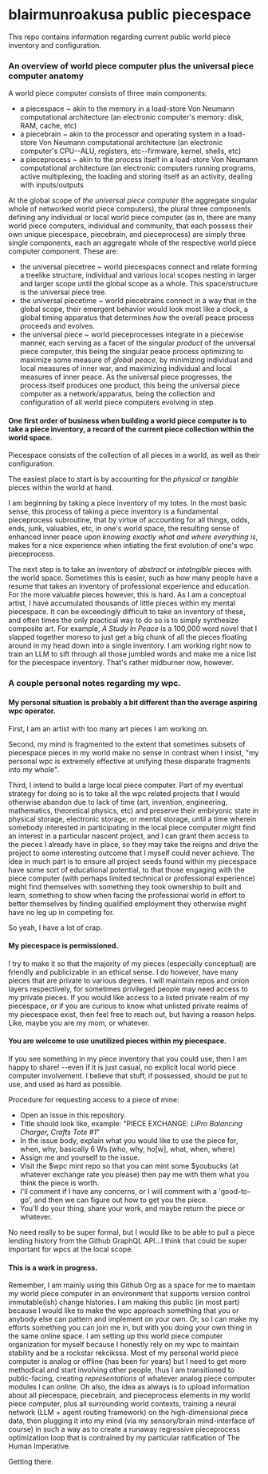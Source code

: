 # blairmunroakusa public piecespace
This repo contains information regarding current public world piece inventory and configuration.

### An overview of world piece computer plus the universal piece computer anatomy

A world piece computer consists of three main components:
- a piecespace ~ akin to the memory in a load-store Von Neumann computational architecture (an electronic computer's memory: disk, RAM, cache, etc)
- a piecebrain ~ akin to the processor and operating system in a load-store Von Neumann computational architecture (an electronic computer's CPU--ALU, registers, etc--firmware, kernel, shells, etc)
- a pieceprocess ~ akin to the process itself in a load-store Von Neumann computational architecture (an electronic computers running programs, active multiplexing, the loading and storing itself as an activity, dealing with inputs/outputs

At the global scope of _the universal piece computer_ (the aggregate singular whole of networked world piece computers), the plural three components defining any individual or local world piece computer (as in, there are many world piece computers, individual and community, that each possess their own unique piecespace, piecebrain, and pieceprocess) are simply three single components, each an aggregate whole of the respective world piece computer component. These are:
- the universal piecetree ~ world piecespaces connect and relate forming a treelike structure, individual and various local scopes nesting in larger and larger scope until the global scope as a whole. This space/structure is the universal piece tree.
- the universal piecetime ~ world piecebrains connect in a way that in the global scope, their emergent behavior would look most like a clock, a global timing apparatus that determines _how_ the overall peace process proceeds and evolves.
- the universal piece ~ world pieceprocesses integrate in a piecewise manner, each serving as a facet of the singular _product_ of the universal piece computer, this being the singular peace process optimizing to maximize some measure of _global peace_, by minimizing individual and local measures of inner war, and maximizing individual and local measures of inner peace. As the universal piece progresses, the process itself produces one product, this being the universal piece computer as a network/apparatus, being the collection and configuration of all world piece computers evolving in step.

#### One first order of business when building a world piece computer is to take a piece inventory, a record of the current piece collection within the world space.

Piecespace consists of the collection of all pieces in a world, as well as their configuration.

The easiest place to start is by accounting for the _physical_ or _tangible_ pieces within the world at hand.

I am beginning by taking a piece inventory of my totes. In the most basic sense, this process of taking a piece inventory is a fundamental pieceprocess subroutine, that by virtue of accounting for all things, odds, ends, junk, valuables, etc, in one's world space, the resulting sense of enhanced inner peace upon _knowing exactly what and where everything is_, makes for a nice experience when intiating the first evolution of one's wpc pieceprocess.

The next step is to take an inventory of _abstract_ or _intatngible_ pieces with the world space. Sometimes this is easier, such as how many people have a resume that takes an inventory of professional experience and education. For the more valuable pieces however, this is hard. As I am a conceptual artist, I have accumulated thousands of little pieces within my mental piecespace. It can be exceedingly difficult to take an inventory of these, and often times the only practical way to do so is to simply synthesize composite art. For example, _A Study In Peace_ is a 100,000 word novel that I slapped together moreso to just get a big chunk of all the pieces floating around in my head down into a single inventory. I am working right now to train an LLM to sift through all those jumbled words and make me a nice list for the piecespace inventory. That's rather midburner now, however.

### A couple personal notes regarding my wpc.

#### My personal situation is probably a bit different than the average aspiring wpc operator.

First, I am an artist with too many art pieces I am working on.

Second, my mind is fragmented to the extent that sometimes subsets of piecespace pieces in my world make no sense in contrast when I insist, "my personal wpc is extremely effective at unifying these disparate fragments into my whole".

Third, I intend to build a large local piece computer. Part of my eventual strategy for doing so is to take all the wpc related projects that I would otherwise abandon due to lack of time (art, invention, engineering, mathematics, theoretical physics, etc) and preserve their embryonic state in physical storage, electronic storage, or mental storage, until a time wherein somebody interested in participating in the local piece computer might find an interest in a particular nascent project, and I can grant them access to the pieces I already have in place, so they may take the reigns and drive the project to some interesting outcome that I myself could never achieve. The idea in much part is to ensure all project seeds found within my piecespace have some sort of educational potential, to that those engaging with the piece computer (with perhaps limited technical or professional experience) might find themselves with something they took ownership to built and learn, something to show when facing the professional world in effort to better themselves by finding qualified employment they otherwise might have no leg up in competing for.

So yeah, I have a lot of crap.

#### My piecespace is permissioned.

I try to make it so that the majority of my pieces (especially conceptual) are friendly and publicizable in an ethical sense. I do however, have many pieces that are private to various degrees. I will maintain repos and onion layers respectively, for sometimes privileged people may need access to my private pieces. If you would like access to a listed private realm of my piecespace, or if you are curious to know what unlisted private realms of my piecespace exist, then feel free to reach out, but having a reason helps. Like, maybe you are my mom, or whatever.

#### You are welcome to use unutilized pieces within my piecespace.

If you see something in my piece inventory that you could use, then I am happy to share! --even if it is just casual, no explicit local world piece computer involvement. I believe that stuff, if possessed, should be put to use, and used as hard as possible.

Procedure for requesting access to a piece of mine:

- Open an issue in this repository.
- Title should look like, example: "PIECE EXCHANGE: _LiPro Balancing Charger, Crafts Tote #1_"
- In the issue body, explain what you would like to use the piece for, when, why, basically 6 Ws (who, why, ho[w], what, when, where)
- Assign me and yourself to the issue.
- Visit the $wpc mint repo so that you can mint some $youbucks (at whatever exchange rate you please) then pay me with them what you think the piece is worth.
- I'll comment if I have any concerns, or I will comment with a 'good-to-go', and then we can figure out how to get you the piece.
- You'll do your thing, share your work, and maybe return the piece or whatever.

No need really to be super formal, but I would like to be able to pull a piece lending history from the Github GraphQL API...I think that could be super important for wpcs at the local scope.

#### This is a work in progress.

Remember, I am mainly using this Github Org as a space for me to maintain _my_ world piece computer in an environment that supports version control immutable(ish) change histories. I am making this public (in most part) because I would like to make the wpc approach something that you or anybody else can pattern and implement on your own. Or, so I can make my efforts something you can join me in, but with you doing your own thing in the same online space. I am setting up this world piece computer organization for myself because I honestly rely on my wpc to maintain stability and be a rockstar rekcikssa. Most of my personal world piece computer is analog or offline (has been for years) but I need to get more methodical and start involving other people, thus I am transitioned to public-facing, creating _representations_ of whatever analog piece computer modules I can online. Oh also, the idea as always is to upload information about all piecespace, piecebrain, and pieceprocess elements in my world piece computer, plus all surrounding world contexts, training a neural network (LLM + agent routing framework) on the high-dimensional piece data, then plugging it into my mind (via my sensory/brain mind-interface of course) in such a way as to create a runaway regressive pieceprocess optimization loop that is contrained by my particular ratification of The Human Imperative.

Getting there.
